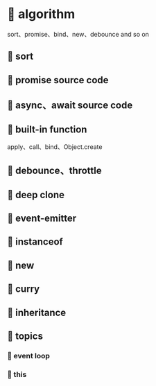 # 🍛 algorithm

sort、promise、bind、new、debounce and so on

## 🍖 sort

## 🦴 promise source code

## 🍗 async、await source code

## 🦴 built-in function

apply、call、bind、Object.create

## 🍗 debounce、throttle

## 🍗 deep clone

## 🍗 event-emitter

## 🍗 instanceof

## 🦴 new

## 🍗 curry

## 🦴 inheritance

## 🥘 topics

### 🧀 event loop

### 🥞 this
